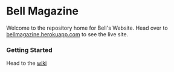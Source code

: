 # Bell Magazine

Welcome to the repository home for Bell's Website. Head over to [bellmagazine.herokuapp.com](bellmagazine.herokuapp.com) to see the live site. 

### Getting Started
Head to the [wiki](https://github.com/rileyjsumner/Bell-Magazine/wiki/Getting-Started)

